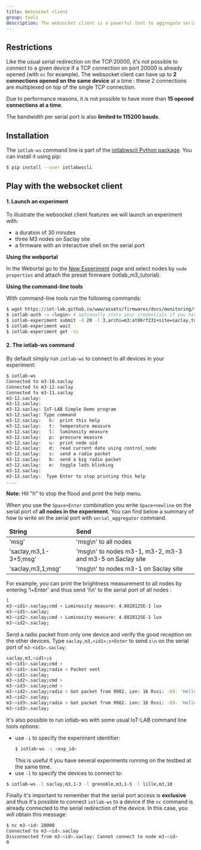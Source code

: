 ```yaml
---
title: Websocket client
group: tools
description: The websocket client is a powerful tool to aggregate serial port (UART) of all your experiment nodes even from different sites. This client automatically connects to the websocket server of each site and gather all connections in one call. Each websocket server connects to the devices of its site.
---
```


## Restrictions

Like the usual serial redirection on the TCP:20000, it's not possible to connect
to a given device if a TCP connection on port 20000 is already opened (with
`nc` for example).
The websocket client can have up to **2 connections opened on the same device**
at a time : these 2 connections are multiplexed on top of the single TCP
connection.

Due to performance reasons, it is not possible to have more than
**15 opened connections at a time**.

The bandwidth per serial port is also **limited to 115200 bauds**.

## Installation

The `iotlab-ws` command line is part of the
[iotlabwscli Python package](https://pypi.org/project/iotlabwscli/). You can
install it using pip:

```bash
$ pip install --user iotlabwscli
```

## Play with the websocket client

#### 1. Launch an experiment

To illustrate the websocket client features we will launch an experiment with:

* a duration of 30 minutes
* three M3 nodes on Saclay site
* a firmware with an interactive shell on the serial port

**Using the webportal**

In the Webortal go to the
[New Experiment](https://www.iot-lab.info/testbed/experiment) page and select nodes by `node properties` and attach the preset firmware (iotlab_m3_tutorial).

**Using the command-line tools**

With command-line tools run the following commands:

``` bash
$ wget https://iot-lab.github.io/www/assets/firmwares/docs/monitoring/tutorial_m3.elf
$ iotlab-auth -u <login> # optionally store your credentials if you haven't done it before.
$ iotlab-experiment submit -d 20 -l 3,archi=m3:at86rf231+site=saclay,tutorial_m3.elf
$ iotlab-experiment wait
$ iotlab-experiment get -ni
```

#### 2. The iotlab-ws command

By default simply run `iotlab-ws` to connect to all devices in your experiment:

``` bash
$ iotlab-ws
Connected to m3-10.saclay
Connected to m3-12.saclay
Connected to m3-11.saclay
m3-12.saclay: 
m3-12.saclay: 
m3-12.saclay: IoT-LAB Simple Demo program
m3-12.saclay: Type command
m3-12.saclay: 	h:	print this help
m3-12.saclay: 	t:	temperature measure
m3-12.saclay: 	l:	luminosity measure
m3-12.saclay: 	p:	pressure measure
m3-12.saclay: 	u:	print node uid
m3-12.saclay: 	d:	read current date using control_node
m3-12.saclay: 	s:	send a radio packet
m3-12.saclay: 	b:	send a big radio packet
m3-12.saclay: 	e:	toggle leds blinking
m3-12.saclay: 
m3-12.saclay:  Type Enter to stop printing this help
....
```

**Note:** Hit "h" to stop the flood and print the help menu.


When you use the `Space+Enter` combination you write `Space+newline` on the
serial port of **all nodes in the experiment**. You can find below a summary of
how to write on the serial port with `serial_aggregator` command.

<table class="table table-striped">
    <thead>
        <tr>
            <td><b>String</b></td>
            <td><b>Send</b></td>
        </tr>
    </thead>
    <tbody>
    <tr>
        <td>'msg'</td>
        <td>'msg\n'  to all nodes</td>
    </tr>
    <tr>
        <td>'saclay,m3,1-3+5;msg'</td>
        <td>'msg\n' to nodes m3-1, m3-2, m3-3 and m3-5 on Saclay site</td>
    </tr>
    <tr>
        <td>'saclay,m3,1;msg'</td>
        <td>'msg\n' to nodes m3-1 on Saclay site</td>
    </tr>
    </tbody>
</table>

For example, you can print the brightness measurement to all nodes by
entering 'l+Enter' and thus send 'l\n' to the serial port of all nodes :

``` bash
l
m3-<id1>.saclay;cmd > Luminosity measure: 4.8828125E-1 lux
m3-<id1>.saclay;
m3-<id2>.saclay;cmd > Luminosity measure: 4.8828125E-1 lux
m3-<id2>.saclay;
```

Send a radio packet from only one device and verify the good reception on the
other devices. Type `saclay,m3,<id1>;s+Enter` to send `s\n` on the serial port
of `m3-<id1>.saclay`:

``` bash
saclay,m3,<id1>;s
m3-<id1>.saclay;cmd >
m3-<id1>.saclay;radio > Packet sent
m3-<id1>.saclay;
m3-<id2>.saclay;cmd >
m3-<id3>.saclay;cmd >
m3-<id2>.saclay;radio > Got packet from 9982. Len: 16 Rssi: -69: 'Hello World!: 1'
m3-<id2>.saclay;
m3-<id3>.saclay;radio > Got packet from 9982. Len: 16 Rssi: -69: 'Hello World!: 1'
m3-<id3>.saclay;
```

It's also possible to run iotlab-ws with some usual IoT-LAB command line tools
options:
- use `-i` to specify the experiment identifier:
  ```bash
  $ iotlab-ws -i <exp_id>
  ```
  This is useful if you have several experiments running on the testbed at the
  same time.
- use `-l` to specify the devices to connect to:
```bash
$ iotlab-ws -l saclay,m3,1-3 -l grenoble,m3,1-5 -l lille,m3,10
```

Finally it's important to remember that the serial port access is **exclusive**
and thus it's possible to connect `iotlab-ws` to a device if the `nc` command
is already connected to the serial redirection of the device.
In this case, you will obtain this message:

``` bash
$ nc m3-<id> 20000
Connected to m3-<id>.saclay
Disconnected from m3-<id>.saclay: Cannot connect to node m3-<id>
0
```
